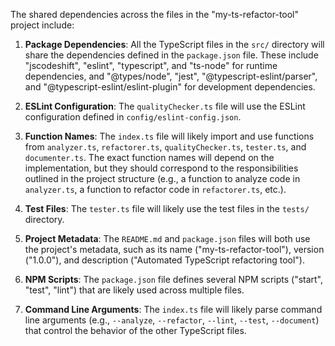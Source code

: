 The shared dependencies across the files in the "my-ts-refactor-tool" project include:

1. **Package Dependencies**: All the TypeScript files in the `src/` directory will share the dependencies defined in the `package.json` file. These include "jscodeshift", "eslint", "typescript", and "ts-node" for runtime dependencies, and "@types/node", "jest", "@typescript-eslint/parser", and "@typescript-eslint/eslint-plugin" for development dependencies.

2. **ESLint Configuration**: The `qualityChecker.ts` file will use the ESLint configuration defined in `config/eslint-config.json`.

3. **Function Names**: The `index.ts` file will likely import and use functions from `analyzer.ts`, `refactorer.ts`, `qualityChecker.ts`, `tester.ts`, and `documenter.ts`. The exact function names will depend on the implementation, but they should correspond to the responsibilities outlined in the project structure (e.g., a function to analyze code in `analyzer.ts`, a function to refactor code in `refactorer.ts`, etc.).

4. **Test Files**: The `tester.ts` file will likely use the test files in the `tests/` directory.

5. **Project Metadata**: The `README.md` and `package.json` files will both use the project's metadata, such as its name ("my-ts-refactor-tool"), version ("1.0.0"), and description ("Automated TypeScript refactoring tool").

6. **NPM Scripts**: The `package.json` file defines several NPM scripts ("start", "test", "lint") that are likely used across multiple files.

7. **Command Line Arguments**: The `index.ts` file will likely parse command line arguments (e.g., `--analyze`, `--refactor`, `--lint`, `--test`, `--document`) that control the behavior of the other TypeScript files.